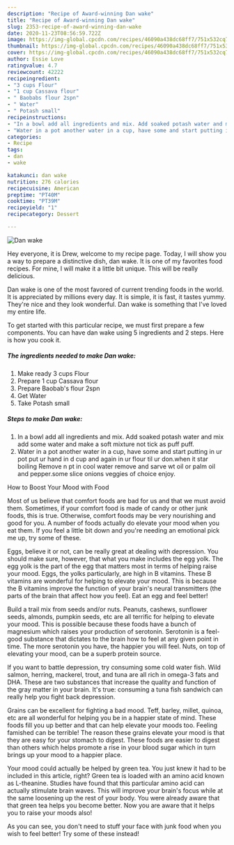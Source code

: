 ```yaml
---
description: "Recipe of Award-winning Dan wake"
title: "Recipe of Award-winning Dan wake"
slug: 2353-recipe-of-award-winning-dan-wake
date: 2020-11-23T08:56:59.722Z
image: https://img-global.cpcdn.com/recipes/46090a438dc68ff7/751x532cq70/dan-wake-recipe-main-photo.jpg
thumbnail: https://img-global.cpcdn.com/recipes/46090a438dc68ff7/751x532cq70/dan-wake-recipe-main-photo.jpg
cover: https://img-global.cpcdn.com/recipes/46090a438dc68ff7/751x532cq70/dan-wake-recipe-main-photo.jpg
author: Essie Love
ratingvalue: 4.7
reviewcount: 42222
recipeingredient:
- "3 cups Flour"
- "1 cup Cassava flour"
- " Baobabs flour 2spn"
- " Water"
- " Potash small"
recipeinstructions:
- "In a bowl add all ingredients and mix. Add soaked potash water and mix add some water and make a soft mixture not tick as puff puff."
- "Water in a pot another water in a cup, have some and start putting in ur pot put ur hand in d cup and again in ur flour til ur don.when it star boiling Remove n pt in cool water remove and sarve wt oil or palm oil and pepper.some slice onions veggies of choice enjoy."
categories:
- Recipe
tags:
- dan
- wake

katakunci: dan wake 
nutrition: 276 calories
recipecuisine: American
preptime: "PT40M"
cooktime: "PT39M"
recipeyield: "1"
recipecategory: Dessert

---
```



![Dan wake](https://img-global.cpcdn.com/recipes/46090a438dc68ff7/751x532cq70/dan-wake-recipe-main-photo.jpg)

Hey everyone, it is Drew, welcome to my recipe page. Today, I will show you a way to prepare a distinctive dish, dan wake. It is one of my favorites food recipes. For mine, I will make it a little bit unique. This will be really delicious.



Dan wake is one of the most favored of current trending foods in the world. It is appreciated by millions every day. It is simple, it is fast, it tastes yummy. They're nice and they look wonderful. Dan wake is something that I've loved my entire life.


To get started with this particular recipe, we must first prepare a few components. You can have dan wake using 5 ingredients and 2 steps. Here is how you cook it.

<!--inarticleads1-->

##### The ingredients needed to make Dan wake:

1. Make ready 3 cups Flour
1. Prepare 1 cup Cassava flour
1. Prepare  Baobab&#39;s flour 2spn
1. Get  Water
1. Take  Potash small




<!--inarticleads2-->

##### Steps to make Dan wake:

1. In a bowl add all ingredients and mix. Add soaked potash water and mix add some water and make a soft mixture not tick as puff puff.
1. Water in a pot another water in a cup, have some and start putting in ur pot put ur hand in d cup and again in ur flour til ur don.when it star boiling Remove n pt in cool water remove and sarve wt oil or palm oil and pepper.some slice onions veggies of choice enjoy.




How to Boost Your Mood with Food


Most of us believe that comfort foods are bad for us and that we must avoid them. Sometimes, if your comfort food is made of candy or other junk foods, this is true. Otherwise, comfort foods may be very nourishing and good for you. A number of foods actually do elevate your mood when you eat them. If you feel a little bit down and you're needing an emotional pick me up, try some of these.

Eggs, believe it or not, can be really great at dealing with depression. You should make sure, however, that what you make includes the egg yolk. The egg yolk is the part of the egg that matters most in terms of helping raise your mood. Eggs, the yolks particularly, are high in B vitamins. These B vitamins are wonderful for helping to elevate your mood. This is because the B vitamins improve the function of your brain's neural transmitters (the parts of the brain that affect how you feel). Eat an egg and feel better!

Build a trail mix from seeds and/or nuts. Peanuts, cashews, sunflower seeds, almonds, pumpkin seeds, etc are all terrific for helping to elevate your mood. This is possible because these foods have a bunch of magnesium which raises your production of serotonin. Serotonin is a feel-good substance that dictates to the brain how to feel at any given point in time. The more serotonin you have, the happier you will feel. Nuts, on top of elevating your mood, can be a superb protein source.

If you want to battle depression, try consuming some cold water fish. Wild salmon, herring, mackerel, trout, and tuna are all rich in omega-3 fats and DHA. These are two substances that increase the quality and function of the gray matter in your brain. It's true: consuming a tuna fish sandwich can really help you fight back depression. 

Grains can be excellent for fighting a bad mood. Teff, barley, millet, quinoa, etc are all wonderful for helping you be in a happier state of mind. These foods fill you up better and that can help elevate your moods too. Feeling famished can be terrible! The reason these grains elevate your mood is that they are easy for your stomach to digest. These foods are easier to digest than others which helps promote a rise in your blood sugar which in turn brings up your mood to a happier place.

Your mood could actually be helped by green tea. You just knew it had to be included in this article, right? Green tea is loaded with an amino acid known as L-theanine. Studies have found that this particular amino acid can actually stimulate brain waves. This will improve your brain's focus while at the same loosening up the rest of your body. You were already aware that that green tea helps you become better. Now you are aware that it helps you to raise your moods also!

As you can see, you don't need to stuff your face with junk food when you wish to feel better! Try some of these instead!

